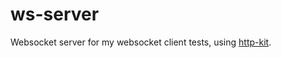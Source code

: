 # ws-server

Websocket server for my websocket client tests, using [http-kit](http://www.http-kit.org).
